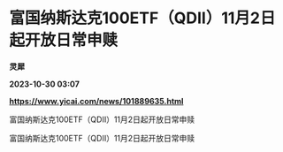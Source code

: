 # 富国纳斯达克100ETF（QDII）11月2日起开放日常申赎
**灵犀**

**2023-10-30 03:07**

**https://www.yicai.com/news/101889635.html**

富国纳斯达克100ETF（QDII）11月2日起开放日常申赎

富国纳斯达克100ETF（QDII）11月2日起开放日常申赎